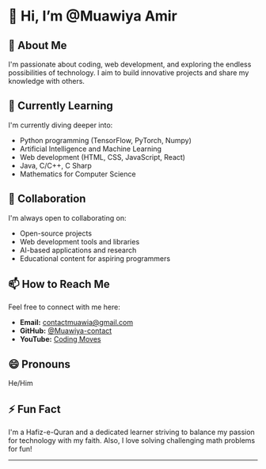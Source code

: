 # 👋 Hi, I’m @Muawiya Amir

## 👀 About Me
I'm passionate about coding, web development, and exploring the endless possibilities of technology.
I aim to build innovative projects and share my knowledge with others.

## 🌱 Currently Learning
I'm currently diving deeper into:
- Python programming (TensorFlow, PyTorch, Numpy)
- Artificial Intelligence and Machine Learning
- Web development (HTML, CSS, JavaScript, React)
- Java, C/C++, C Sharp
- Mathematics for Computer Science

## 💞️ Collaboration
I'm always open to collaborating on:
- Open-source projects
- Web development tools and libraries
- AI-based applications and research
- Educational content for aspiring programmers

## 📫 How to Reach Me
Feel free to connect with me here:
- **Email:** contactmuawia@gmail.com
- **GitHub:** [@Muawiya-contact](https://github.com/Muawiya-contact)
- **YouTube:** [Coding Moves](www.youtube.com/@Coding_Moves)

## 😄 Pronouns
He/Him

## ⚡ Fun Fact
I'm a Hafiz-e-Quran and a dedicated learner striving to balance my passion for technology with my faith.
Also, I love solving challenging math problems for fun!

---

<!---
Muawiya-contact/Muawiya-contact is a ✨ special ✨ repository because its `README.md` (this file) appears on your GitHub profile.
You can click the Preview link to take a look at your changes.
--->

